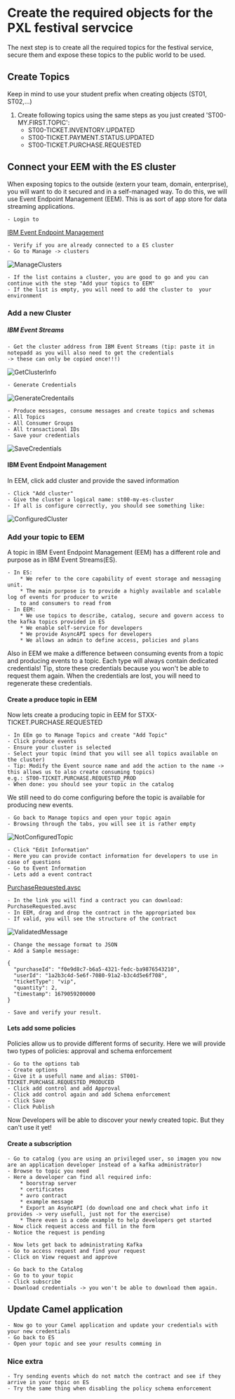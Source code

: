 # Create the required objects for the PXL festival servcice
The next step is to create all the required topics for the festival service, secure them and expose these topics to the public world to be used.

## Create Topics
Keep in mind to use your student prefix when creating objects (ST01, ST02,...)
1. Create following topics using the same steps as you just created 'ST00-MY.FIRST.TOPIC':
	* ST00-TICKET.INVENTORY.UPDATED
	* ST00-TICKET.PAYMENT.STATUS.UPDATED
	* ST00-TICKET.PURCHASE.REQUESTED
	

## Connect your EEM with the ES cluster
When exposing topics to the outside (extern your team, domain, enterprise), you will want to do it secured and in a 
self-managed way. To do this, we will use Event Endpoint Management (EEM). This is as sort of app store for data streaming applications.

	- Login to 
[IBM Event Endpoint Management](https://eem-demo-mgr-ibm-eem-manager-tools.apps.itz-c8kjj5.infra01-lb.fra02.techzone.ibm.com)
	
	- Verify if you are already connected to a ES cluster 
	- Go to Manage -> clusters	
![ManageClusters](images/Tab_Clusters.PNG)

	- If the list contains a cluster, you are good to go and you can continue with the step "Add your topics to EEM"
	- If the list is empty, you will need to add the cluster to  your environment
	
### Add a new Cluster
##### IBM Event Streams
	- Get the cluster address from IBM Event Streams (tip: paste it in notepadd as you will also need to get the credentials 
	-> these can only be copied once!!!)
![GetClusterInfo](images/Get_ClusterInfo.PNG)
		
	- Generate Credentials
![GenerateCredentails](images/GenerateCredentials.PNG)
		
	- Produce messages, consume messages and create topics and schemas
	- All Topics
	- All Consumer Groups
	- All transactional IDs
	- Save your credentials
![SaveCredentials](images/CopyCredentials.PNG)
		
		
#### IBM Event Endpoint Management
In EEM, click add cluster and provide the saved information

	- Click "Add cluster"
	- Give the cluster a logical name: st00-my-es-cluster
	- If all is configure correctly, you should see something like:
	
![ConfiguredCluster](images/ClusterConfigured.PNG)
	
### Add your topic to EEM
A topic in IBM Event Endpoint Management (EEM) has a different role and purpose as in IBM Event Streams(ES). 

	- In ES:
		* We refer to the core capability of event storage and messaging unit.
		* The main purpose is to provide a highly available and scalable log of events for producer to write 
		to and consumers to read from
	- In EEM:
		* We use topics to describe, catalog, secure and govern access to the kafka topics provided in ES
		* We enable self-service for developers
		* We provide AsyncAPI specs for developers
		* We allows an admin to define access, policies and plans
		
Also in EEM we make a difference between consuming events from a topic and producing events to a topic. Each type will always contain dedicated credentials!
Tip, store these credentials because you won't be able to request them again. When the credentials are lost, you will need to regenerate these credentials.

#### Create a produce topic in EEM
Now lets create a producing topic in EEM for STXX-TICKET.PURCHASE.REQUESTED

	- In EEm go to Manage Topics and create "Add Topic"
	- Click produce events
	- Ensure your cluster is selected
	- Select your topic (mind that you will see all topics available on the cluster)
	- Tip: Modify the Event source name and add the action to the name -> this allows us to also create consuming topics)
	e.g.: ST00-TICKET.PURCHASE.REQUESTED_PROD
	- When done: you should see your topic in the catalog
	
We still need to do come configuring before the topic is available for producing new events.

	- Go back to Manage topics and open your topic again
	- Browsing through the tabs, you will see it is rather empty
![NotConfiguredTopic](images/NotConfiguredTopic.PNG)
	
	- Click "Edit Information"
	- Here you can provide contact information for developers to use in case of questions
	- Go to Event Information
	- Lets add a event contract
[PurchaseRequested.avsc](https://github.com/I8C/student-integration-project/tree/main/exercises/day3-event-automation/Assets/Avro)

	- In the link you will find a contract you can download: PurchaseRequested.avsc
	- In EEM, drag and drop the contract in the appropriated box
	- If valid, you will see the structure of the contract
![ValidatedMessage ](images/Validated.PNG)

	- Change the message format to JSON
	- Add a Sample message: 
	
	{
	  "purchaseId": "f0e9d8c7-b6a5-4321-fedc-ba9876543210",
	  "userId": "1a2b3c4d-5e6f-7080-91a2-b3c4d5e6f708",
	  "ticketType": "vip",
	  "quantity": 2,
	  "timestamp": 1679059200000
	}
	
	- Save and verify your result.
	
#### Lets add some policies
Policies allow us to provide different forms of security. Here we will provide two types of policies: approval and schema enforcement

	- Go to the options tab
	- Create options
	- Give it a usefull name and alias: ST001-TICKET.PURCHASE.REQUESTED_PRODUCED
	- Click add control and add Approval
	- Click add control again and add Schema enforcement
	- Click Save
	- Click Publish
	
Now Developers will be able to discover your newly created topic. But they can't use it yet!

#### Create a subscription
	- Go to catalog (you are using an privileged user, so imagen you now are an application developer instead of a kafka administrator)
	- Browse to topic you need
	- Here a developer can find all required info: 
		* boorstrap server
		* certificates
		* avro contract
		* example message
		* Export an AsyncAPI (do download one and check what info it provides -> very usefull, just not for the exercise)
		* There even is a code example to help developers get started
	- Now click request access and fill in the form
	- Notice the request is pending
	
	- Now lets get back to administrating Kafka 
	- Go to access request and find your request
	- Click on View request and approve
	
	- Go back to the Catalog
	- Go to to your topic
	- Click subscribe
	- Download credentials -> you won't be able to download them again.
	
## Update Camel application
	- Now go to your Camel application and update your credentials with your new credentials
	- Go back to ES 
	- Open your topic and see your results comming in
	
### Nice extra
	- Try sending events which do not match the contract and see if they arrive in your topic on ES
	- Try the same thing when disabling the policy schema enforcement
	